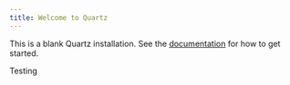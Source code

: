 ```yaml
---
title: Welcome to Quartz
---
```


This is a blank Quartz installation.
See the [documentation](https://quartz.jzhao.xyz) for how to get started.


Testing